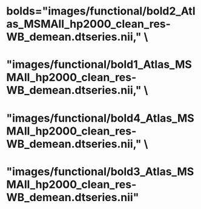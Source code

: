 


# bolds="images/functional/bold2_Atlas_MSMAll_hp2000_clean_res-WB_demean.dtseries.nii," \
#     "images/functional/bold1_Atlas_MSMAll_hp2000_clean_res-WB_demean.dtseries.nii," \
#     "images/functional/bold4_Atlas_MSMAll_hp2000_clean_res-WB_demean.dtseries.nii," \
#     "images/functional/bold3_Atlas_MSMAll_hp2000_clean_res-WB_demean.dtseries.nii"